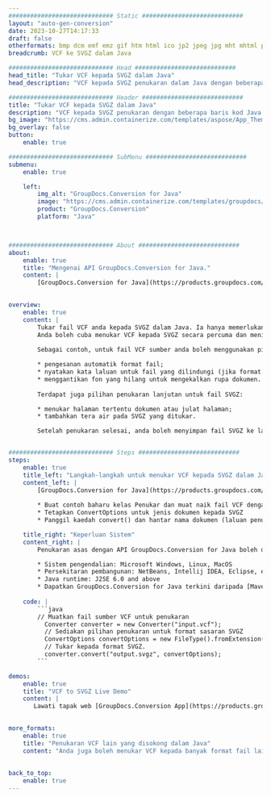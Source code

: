 ```yaml
---
############################# Static ############################
layout: "auto-gen-conversion"
date: 2023-10-27T14:17:33
draft: false
otherformats: bmp dcm emf emz gif htm html ico jp2 jpeg jpg mht mhtml png psb psd svg svgz tga tif tiff webp wmf wmz
breadcrumb: VCF ke SVGZ dalam Java

############################# Head ############################
head_title: "Tukar VCF kepada SVGZ dalam Java"
head_description: "VCF kepada SVGZ penukaran dalam Java dengan beberapa baris kod. Tukar lebih 160 format fail menggunakan API penukaran dokumen GroupDocs untuk Java"

############################# Header ############################
title: "Tukar VCF kepada SVGZ dalam Java"
description: "VCF kepada SVGZ penukaran dengan beberapa baris kod Java."
bg_image: "https://cms.admin.containerize.com/templates/aspose/App_Themes/V3/images/bg/header1.png"
bg_overlay: false
button:
    enable: true

############################# SubMenu ############################
submenu:
    enable: true

    left:
        img_alt: "GroupDocs.Conversion for Java"
        image: "https://cms.admin.containerize.com/templates/groupdocs/images/product-logos/90x90-noborder/groupdocs-conversion-java.png"
        product: "GroupDocs.Conversion"
        platform: "Java"



############################# About ############################
about:
    enable: true
    title: "Mengenai API GroupDocs.Conversion for Java."
    content: |
        [GroupDocs.Conversion for Java](https://products.groupdocs.com/conversion/java/) ialah API penukaran format fail lanjutan untuk menukar antara imej popular dan format dokumen seperti Microsoft Office, OpenDocument, PDF, HTML, e-mel, CAD. dan banyak lagi dengan hanya beberapa baris kod. API asli secara automatik mengesan format dokumen asal dan menawarkan banyak pilihan untuk menyesuaikan dokumen yang ditukar. Bersama-sama dengan fungsi mengekstrak maklumat daripada dokumen, ia juga menyokong caching hasil penukaran ke cakera tempatan secara lalai. Walau bagaimanapun, sebarang jenis storan cache boleh disokong dengan melaksanakan antara muka yang sesuai - Amazon S3, Dropbox, Google Drive, Windows Azure, Reddis atau mana-mana yang lain.
    

overview:
    enable: true
    content: |
        Tukar fail VCF anda kepada SVGZ dalam Java. Ia hanya memerlukan beberapa baris kod Java pada mana-mana platform pilihan anda, seperti Windows, Linux, macOS.
        Anda boleh cuba menukar VCF kepada SVGZ secara percuma dan menilai kualiti hasil penukaran. Bersama-sama dengan skrip penukaran fail mudah, anda boleh mencuba pilihan yang lebih canggih untuk memuatkan fail sumber VCF dan menyimpan output SVGZ. 
        
        Sebagai contoh, untuk fail VCF sumber anda boleh menggunakan pilihan pemuatan berikut:

        * pengesanan automatik format fail;
        * nyatakan kata laluan untuk fail yang dilindungi (jika format fail menyokongnya);
        * menggantikan fon yang hilang untuk mengekalkan rupa dokumen.
        
        Terdapat juga pilihan penukaran lanjutan untuk fail SVGZ:

        * menukar halaman tertentu dokumen atau julat halaman;
        * tambahkan tera air pada SVGZ yang ditukar.

        Setelah penukaran selesai, anda boleh menyimpan fail SVGZ ke laluan fail setempat anda atau ke mana-mana storan pihak ketiga seperti FTP, Amazon S3, Google Drive, Dropbox dll. Sila ambil perhatian - untuk menukar VCF kepada SVGZ, anda tidak perlu memasang sebarang perisian tambahan, seperti MS Office, Open Office, Adobe Acrobat Reader dsb.


############################# Steps ############################
steps:
    enable: true
    title_left: "Langkah-langkah untuk menukar VCF kepada SVGZ dalam Java"
    content_left: |
        [GroupDocs.Conversion for Java](https://products.groupdocs.com/conversion/java/) membenarkan pembangun menukar fail VCF kepada SVGZ dengan mudah dengan beberapa baris kod.
        
        * Buat contoh baharu kelas Penukar dan muat naik fail VCF dengan laluan penuh
        * Tetapkan ConvertOptions untuk jenis dokumen kepada SVGZ
        * Panggil kaedah convert() dan hantar nama dokumen (laluan penuh) dan format (SVGZ) sebagai parameter

    title_right: "Keperluan Sistem"
    content_right: |
        Penukaran asas dengan API GroupDocs.Conversion for Java boleh dilakukan dengan hanya beberapa baris kod. API kami disokong pada semua platform dan sistem pengendalian utama. Sebelum melaksanakan kod di bawah, pastikan anda mempunyai prasyarat berikut dipasang pada sistem anda.

        * Sistem pengendalian: Microsoft Windows, Linux, MacOS
        * Persekitaran pembangunan: NetBeans, Intellij IDEA, Eclipse, etc.
        * Java runtime: J2SE 6.0 and above
        * Dapatkan GroupDocs.Conversion for Java terkini daripada [Maven](https://repository.groupdocs.com/webapp/#/artifacts/browse/tree/General/repo/com/groupdocs/groupdocs-conversion)
         
    code: |
        ```java    
        // Muatkan fail sumber VCF untuk penukaran
          Converter converter = new Converter("input.vcf");
          // Sediakan pilihan penukaran untuk format sasaran SVGZ
          ConvertOptions convertOptions = new FileType().fromExtension("svgz").getConvertOptions();
          // Tukar kepada format SVGZ.
          converter.convert("output.svgz", convertOptions);
        ```

demos:
    enable: true
    title: "VCF to SVGZ Live Demo"
    content: |
       Lawati tapak web [GroupDocs.Conversion App](https://products.groupdocs.app/conversion/family) kami dan cuba VCF kepada SVGZ penukaran sekarang. Demo percuma mempunyai faedah berikut
          

more_formats:
    enable: true
    title: "Penukaran VCF lain yang disokong dalam Java"
    content: "Anda juga boleh menukar VCF kepada banyak format fail lain. Sila lihat senarai di bawah."
       
       
back_to_top:
    enable: true
---
```

